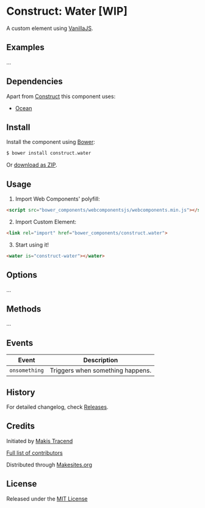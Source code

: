 # Construct: Water [WIP]

A custom element using [VanillaJS](http://vanilla-js.com/).


## Examples

...


## Dependencies

Apart from [Construct](http://github.com/makesites/construct) this component uses:

* [Ocean](https://github.com/jbouny/ocean)


## Install

Install the component using [Bower](http://bower.io/):

```sh
$ bower install construct.water
```

Or [download as ZIP](https://github.com/construct-components/water/archive/master.zip).


## Usage

1. Import Web Components' polyfill:

```html
<script src="bower_components/webcomponentsjs/webcomponents.min.js"></script>
```

2. Import Custom Element:

```html
<link rel="import" href="bower_components/construct.water">
```

3. Start using it!

```html
<water is="construct-water"></water>
```


## Options

...


## Methods

...


## Events

Event         | Description
---           | ---
`onsomething` | Triggers when something happens.


## History

For detailed changelog, check [Releases](https://github.com/my-user/my-repo/releases).


## Credits

Initiated by [Makis Tracend](http://github.com/tracend)

[Full list of contributors](https://github.com/construct-components/water/graphs/contributors)

Distributed through [Makesites.org](http://makesites.org/)


## License

Released under the [MIT License](http://makesites.org/licenses/MIT)
